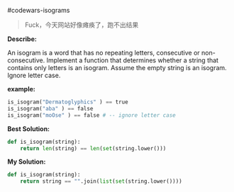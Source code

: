 #codewars-isograms
>Fuck，今天网站好像瘫痪了，跑不出结果

**Describe:**

An isogram is a word that has no repeating letters, consecutive or non-consecutive. Implement a function that determines whether a string that contains only letters is an isogram. Assume the empty string is an isogram. Ignore letter case.

**example:**
```python
is_isogram("Dermatoglyphics" ) == true
is_isogram("aba" ) == false
is_isogram("moOse" ) == false # -- ignore letter case
```

**Best Solution:**
```python
def is_isogram(string):
    return len(string) == len(set(string.lower()))
```

**My Solution:**
```python
def is_isogram(string):
	return string == "".join(list(set(string.lower())))
```